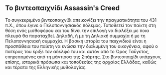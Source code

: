 ## Το βιντεοπαιχνίδι Assassin's Creed

Το συγκεκριμένο βιντεοπαιχνίδι απεικονίζει την πραγματικότητα του 431 π.Χ., όπου έγινε ο Πελοποννησιακός πόλεμος. Τοποθετεί τον παίκτη στη θέση ενός μισθοφόρου και του δίνει την επιλογή να διαλέξει με ποια πλευρά θα παραταχθεί. Δηλαδή, ή με τη Δηλιακή συμμαχία ή με τη Πελοποννησιακή συμμαχία. Η βασική ιστορία του παιχνιδιού είναι η προσπάθεια του παίκτη να ενώσει την διαλυμένη του οικογένεια, αφού ο πατέρας του έριξε τον αδελφό του και αυτόν από το Όρος Ταΰγετος, επηρεασμένος από τη μάντισσα της Σπάρτης. Στο βιντεοπαιχίδι υπάρχουν, επίσης, ιστορικά πρόσωπα και τοποθεσίες της αρχαίας Ελλάδας, καθώς και τέρατα της Ελληνικής μυθολογίας.
